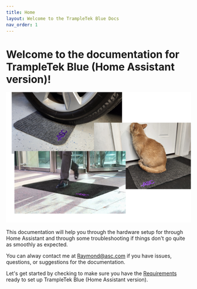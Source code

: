 ```yaml
---
title: Home
layout: Welcome to the TrampleTek Blue Docs
nav_order: 1
---
```

# Welcome to the documentation for TrampleTek Blue (Home Assistant version)!

<img src="images/mat_usage_image.png" width="600">

This documentation will help you through the hardware setup for through Home Assistant and through some troubleshooting if things don't go quite as smoothly as expected.

You can alway contact me at Raymond@asc.com if you have issues, questions, or suggestions for the documentation.

Let's get started by checking to make sure you have the [Requirements](https://ascmats.github.io/requirements.html) ready to set up TrampleTek Blue (Home Assistant version).
